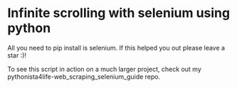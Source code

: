 # Infinite scrolling with selenium using python
All you need to pip install is selenium.
If this helped you out please leave a star :)!

To see this script in action on a much larger project, check out my pythonista4life-web_scraping_selenium_guide repo.
